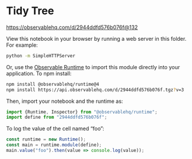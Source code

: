 # Tidy Tree

https://observablehq.com/d/2944ddfd576b076f@132

View this notebook in your browser by running a web server in this folder. For
example:

~~~sh
python -m SimpleHTTPServer
~~~

Or, use the [Observable Runtime](https://github.com/observablehq/runtime) to
import this module directly into your application. To npm install:

~~~sh
npm install @observablehq/runtime@4
npm install https://api.observablehq.com/d/2944ddfd576b076f.tgz?v=3
~~~

Then, import your notebook and the runtime as:

~~~js
import {Runtime, Inspector} from "@observablehq/runtime";
import define from "2944ddfd576b076f";
~~~

To log the value of the cell named “foo”:

~~~js
const runtime = new Runtime();
const main = runtime.module(define);
main.value("foo").then(value => console.log(value));
~~~
